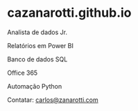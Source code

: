 # cazanarotti.github.io
Analista de dados Jr. </p>
Relatórios em Power BI </p>
Banco de dados SQL </p>
Office 365 </p>
Automação Python </p>
Contatar: carlos@zanarotti.com </p>
